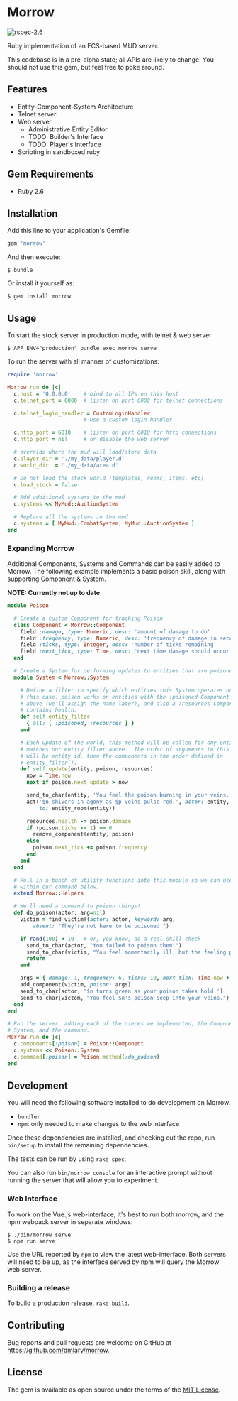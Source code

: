 # Morrow
![rspec-2.6](https://github.com/dmlary/morrow/workflows/rspec-2.6/badge.svg)

Ruby implementation of an ECS-based MUD server.

This codebase is in a pre-alpha state; all APIs are likely to change.  You
should not use this gem, but feel free to poke around.

## Features
* Entity-Component-System Architecture
* Telnet server
* Web server
    * Administrative Entity Editor
    * TODO: Builder's Interface
    * TODO: Player's Interface
* Scripting in sandboxed ruby

## Gem Requirements

* Ruby 2.6

## Installation

Add this line to your application's Gemfile:

```ruby
gem 'morrow'
```

And then execute:

    $ bundle

Or install it yourself as:

    $ gem install morrow

## Usage

To start the stock server in production mode, with telnet & web server

    $ APP_ENV="production" bundle exec morrow serve

To run the server with all manner of customizations:

```ruby
require 'morrow'

Morrow.run do |c|
  c.host = '0.0.0.0'    # bind to all IPs on this host
  c.telnet_port = 6000  # listen on port 6000 for telnet connections

  c.telnet_login_handler = CustomLoginHandler
                        # Use a custom login handler

  c.http_port = 6010    # listen on port 6010 for http connections
  c.http_port = nil     # or disable the web server

  # override where the mud will load/store data
  c.player_dir = './my_data/player.d'
  c.world_dir  = './my_data/area.d'

  # Do not load the stock world (templates, rooms, items, etc)
  c.load_stock = false

  # Add additional systems to the mud
  c.systems << MyMud::AuctionSystem

  # Replace all the systems in the mud
  c.systems = [ MyMud::CombatSystem, MyMud::AuctionSystem ]
end
```

### Expanding Morrow

Additional Components, Systems and Commands can be easily added to Morrow.  The
following example implements a basic poison skill, along with supporting
Component & System.

**NOTE: Currently not up to date**

```ruby
module Poison

  # Create a custom Component for tracking Poison
  class Component < Morrow::Component
    field :damage, type: Numeric, desc: 'amount of damage to do'
    field :frequency, type: Numeric, desc: 'frequency of damage in seconds'
    field :ticks, type: Integer, desc: 'number of ticks remaining'
    field :next_tick, type: Time, desc: 'next time damage should occur'
  end

  # Create a System for performing updates to entities that are poisoned.
  module System < Morrow::System

    # Define a filter to specify which entities this System operates on.  In
    # this case, poison works on entities with the :poisoned Component created
    # above (we'll assign the name later), and also a :resources Component that
    # contains health.
    def self.entity_filter
      { all: [ :poisoned, :resources ] }
    end

    # Each update of the world, this method will be called for any entity that
    # matches our entity filter above.  The order of arguments to this method
    # will be entity id, then the components in the order defined in
    # entity_filter().
    def self.update(entity, poison, resources)
      now = Time.now
      next if poison.next_update > now

      send_to_char(entity, 'You feel the poison burning in your veins.')
      act('$n shivers in agony as $p veins pulse red.', actor: entity,
          to: entity_room(entity))

      resources.health -= poison.damage
      if (poison.ticks -= 1) == 0
        remove_component(entity, poison)
      else
        poison.next_tick += poison.frequency
      end
    end
  end

  # Pull in a bunch of utility functions into this module so we can use them
  # within our command below.
  extend Morrow::Helpers

  # We'll need a command to poison things!
  def do_poison(actor, arg=nil)
    victim = find_victim!(actor: actor, keyword: arg,
        absent: "They're not here to be poisoned.")

    if rand(100) < 10   # or, you know, do a real skill check
      send_to_char(actor, "You failed to poison them!")
      send_to_char(victim, "You feel momentarily ill, but the feeling passes.")
      return
    end

    args = { damage: 1, frequency: 6, ticks: 10, next_tick: Time.now + 6 }
    add_component(victim, poison: args)
    send_to_char(actor, '$n turns green as your poison takes hold.')
    send_to_char(victom, "You feel $n's poison seep into your veins.")
  end
end

# Run the server, adding each of the pieces we implemented; the Component,
# System, and the command.
Morrow.run do |c|
  c.components[:poison] = Poison::Component
  c.systems << Poison::System
  c.command[:poison] = Poison.method(:do_poison)
end
```

## Development

You will need the following software installed to do development on Morrow.
* `bundler`
* `npm`: only needed to make changes to the web interface

Once these dependencies are installed, and checking out the repo, run
`bin/setup` to install the remaining dependencies.

The tests can be run by using `rake spec`.

You can also run `bin/morrow console` for an interactive prompt without running
the server that will allow you to experiment.

### Web Interface
To work on the Vue.js web-interface, it's best to run both morrow, and the npm
webpack server in separate windows:

    $ ./bin/morrow serve
    $ npm run serve

Use the URL reported by `npm` to view the latest web-interface.  Both servers
will need to be up, as the interface served by npm will query the Morrow web
server.

### Building a release
To build a production release, `rake build`.

## Contributing

Bug reports and pull requests are welcome on GitHub at
https://github.com/dmlary/morrow.

## License

The gem is available as open source under the terms of the [MIT License](https://opensource.org/licenses/MIT).
